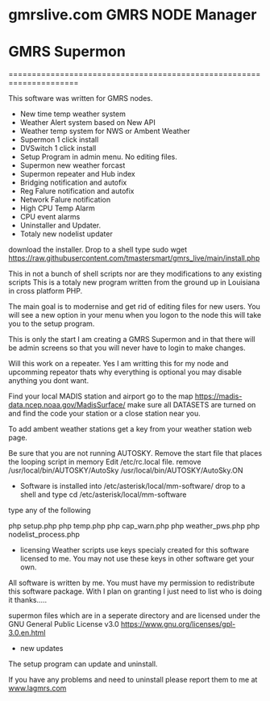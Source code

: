 # gmrslive.com GMRS NODE Manager
# GMRS Supermon

=====================================================================

This software was written for GMRS nodes.  

* New time temp weather system
* Weather Alert system based on New API
* Weather temp system for NWS or Ambent Weather
* Supermon 1 click install
* DVSwitch 1 click install
* Setup Program in admin menu. No editing files.
* Supermon new weather forcast 
* Supermon repeater and Hub index
* Bridging notification and autofix 
* Reg Falure notification and autofix
* Network Falure notification
* High CPU Temp Alarm
* CPU event alarms 
* Uninstaller and Updater.
* Totaly new nodelist updater

download the installer.
Drop to a shell
type
sudo wget https://raw.githubusercontent.com/tmastersmart/gmrs_live/main/install.php

This in not a bunch of shell scripts nor are they modifications to any existing scripts
This is a totaly new program written from the ground up in Louisiana in cross platform PHP.

The main goal is to modernise and get rid of editing files for new users. You will see a new
option in your menu when you logon to the node this will take you to the setup program.

This is only the start I am creating a GMRS Supermon and in that there will be admin
screens so that you will never have to login to make changes.

Will this work on a repeater. Yes I am writting this for my node and upcomming repeator thats why
everything is optional you may disable anything you dont want.


  Find your local MADIS station and airport go to the map 
https://madis-data.ncep.noaa.gov/MadisSurface/  make sure all DATASETS are turned
on and find the code your station or a close station near you.

 To add ambent weather stations get a key from your weather station web page.
  

 
Be sure that you are not running AUTOSKY.
Remove the start file that places the looping script in memory 
Edit /etc/rc.local file.
remove
/usr/local/bin/AUTOSKY/AutoSky
/usr/local/bin/AUTOSKY/AutoSky.ON





* Software is installed into /etc/asterisk/local/mm-software/
drop to a shell and type
cd /etc/asterisk/local/mm-software

type any of the following

php setup.php
php temp.php
php cap_warn.php
php weather_pws.php
php nodelist_process.php



* licensing
Weather scripts use keys specialy created for this software licensed to me.
You may not use these keys in other software get your own.

All software is written by me.
You must have my permission to redistribute this software package. 
With I plan on granting I just need to list who is doing it thanks..... 



supermon files which are in a seperate directory
and are licensed under the GNU General Public License v3.0
https://www.gnu.org/licenses/gpl-3.0.en.html




 
* new updates

The setup program can update and uninstall.

If you have any problems and need to uninstall please report them to me at www.lagmrs.com




